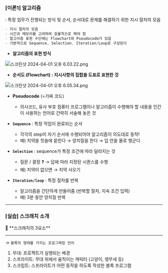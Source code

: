 ### [이론1] 알고리즘

: 특정 업무가 진행되는 방식 및 순서, 순서대로 문제를 해결하기 위한 지시 절차의 모음

```dart
- 지시 절차의 모음
- 시간과 메모리를 고려하여 효율적으로 짜야 함
- 알고리즘 표현 수단에는 Flowchart와 Pseudocode가 있음
- 기본적으로 Sequence, Selection, Iteration/Loop로 구성된다
```

- **알고리즘의 표현 방식**

![스크린샷 2024-04-01 오후 6.03.22.png](https://prod-files-secure.s3.us-west-2.amazonaws.com/8c2f1236-d0db-4ddc-bef1-ca9b7c92dbd6/da858f88-c7aa-498b-a7d1-12025e7d57b6/%E1%84%89%E1%85%B3%E1%84%8F%E1%85%B3%E1%84%85%E1%85%B5%E1%86%AB%E1%84%89%E1%85%A3%E1%86%BA_2024-04-01_%E1%84%8B%E1%85%A9%E1%84%92%E1%85%AE_6.03.22.png)

- **순서도 (Flowchart) : 지시사항의 집합을 도표로 표현한 것**

![스크린샷 2024-04-01 오후 6.05.34.png](https://prod-files-secure.s3.us-west-2.amazonaws.com/8c2f1236-d0db-4ddc-bef1-ca9b7c92dbd6/75b064cc-264b-43c4-b5a3-66b6674d9420/%E1%84%89%E1%85%B3%E1%84%8F%E1%85%B3%E1%84%85%E1%85%B5%E1%86%AB%E1%84%89%E1%85%A3%E1%86%BA_2024-04-01_%E1%84%8B%E1%85%A9%E1%84%92%E1%85%AE_6.05.34.png)

- **Pseudocode** (=가짜 코드)
    - 의사코드, 유사 부호
    컴퓨터 프로그램이나 알고리즘이 수행해야 할 내용을 인간이 사용하는 언어로 간략히 서술해 놓은 것

- **`Sequence`** : 특정 작업이 완료되는 순서
    - 각각의 step이 자기 순서에 수행되어야 알고리즘이 의도대로 동작!
    - 예) 치약을 칫솔에 묻힌다 → 양치질을 한다 → 입 안을 물로 헹군다
- **`Selection`** : sequence가 특정 조건에 따라 달라지는 것
    - 질문 / 결정 ❓ → 답에 따라 지정된 시퀀스를 수행
    - 예) 치약이 없으면 → 치약 사오기
- **`Iteration/loop`** : 특정 절차를 반복
    - 알고리즘을 간단하게 만들어줌 (반복할 절차, 지속 조건 입력)
    - 예) 3분 동안 양치질 반복

---

### [실습] 스크래치 소개

<aside>
🧩 **스크래치의 3요소**

---

→ `블록의 형태를 가지는 프로그래밍 언어`

1. 무대: 프로젝트가 실행되는 배경
2. 스프라이트: 무대 위에서 움직이는 캐릭터 (고양이, 앵무새 등)
3. 스크립트: 스프라이트가 어떤 동작을 하도록 작성한 블록 프로그램
</aside>